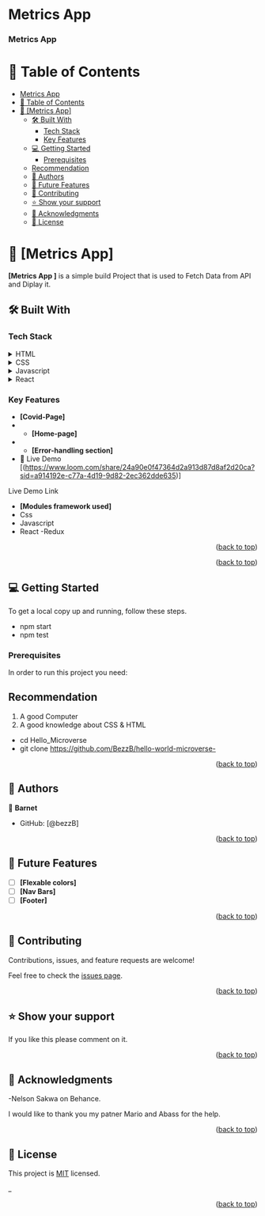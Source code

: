 # Metrics App

<a name="readme-top"></a>


<a name="readme-top"></a>


  <h3><b>Metrics App</b></h3>

</div>

<!-- TABLE OF CONTENTS -->

# 📗 Table of Contents

- [Metrics App](#metrics-app)
- [📗 Table of Contents](#-table-of-contents)
- [📖 \[Metrics App\] ](#-metrics-app-)
  - [🛠 Built With ](#-built-with-)
    - [Tech Stack ](#tech-stack-)
    - [Key Features ](#key-features-)
  - [💻 Getting Started ](#-getting-started-)
    - [Prerequisites](#prerequisites)
  - [Recommendation](#recommendation)
  - [👥 Authors ](#-authors-)
  - [🔭 Future Features ](#-future-features-)
  - [🤝 Contributing ](#-contributing-)
  - [⭐️ Show your support ](#️-show-your-support-)
  - [🙏 Acknowledgments ](#-acknowledgments-)
  - [📝 License ](#-license-)

<!-- PROJECT DESCRIPTION -->

# 📖 [Metrics App] <a name="about-project"></a>


**[Metrics App ]** is a simple build Project that is used to Fetch Data from API and Diplay it.

## 🛠 Built With <a name="built-with"></a>

### Tech Stack <a name="tech-stack"></a>


<details>
  <summary>HTML</summary>
</details>

<details>
  <summary>CSS</summary>
</details>

<details>
  <summary>Javascript</summary>
</details>

<details>
  <summary>React</summary>
</details>

<!-- Features -->

### Key Features <a name="key-features"></a>


- **[Covid-Page]**
- - **[Home-page]**
- - **[Error-handling section]**
- 
  🚀 Live Demo
[(https://www.loom.com/share/24a90e0f47364d2a913d87d8af2d20ca?sid=a914192e-c77a-4d19-9d82-2ec362dde635)]

Live Demo Link

  
- **[Modules framework used]**
- Css
- Javascript
- React
-Redux
<p align="right">(<a href="#readme-top">back to top</a>)</p>

<p align="right">(<a href="#readme-top">back to top</a>)</p>

<!-- GETTING STARTED -->

## 💻 Getting Started <a name="getting-started"></a>


To get a local copy up and running, follow these steps.

- npm start
- npm test


### Prerequisites

In order to run this project you need: 

## Recommendation
1. A good Computer
2. A good knowledge about CSS & HTML

* cd Hello_Microverse
* git clone https://github.com/BezzB/hello-world-microverse-

<p align="right">(<a href="#readme-top">back to top</a>)</p>

<!-- AUTHORS -->

## 👥 Authors <a name="authors"></a>


👤 **Barnet**

- GitHub: [@bezzB]


<p align="right">(<a href="#readme-top">back to top</a>)</p>

<!-- FUTURE FEATURES -->

## 🔭 Future Features <a name="future-features"></a>


- [ ] **[Flexable colors]**
- [ ] **[Nav Bars]**
- [ ] **[Footer]**

<p align="right">(<a href="#readme-top">back to top</a>)</p>

<!-- CONTRIBUTING -->

## 🤝 Contributing <a name="contributing"></a>

Contributions, issues, and feature requests are welcome!

Feel free to check the [issues page](../../issues/).

<p align="right">(<a href="#readme-top">back to top</a>)</p>

<!-- SUPPORT -->

## ⭐️ Show your support <a name="support"></a>


If you like this please comment on it.

<p align="right">(<a href="#readme-top">back to top</a>)</p>

<!-- ACKNOWLEDGEMENTS -->

## 🙏 Acknowledgments <a name="acknowledgements"></a>
-Nelson Sakwa on Behance.


I would like to thank you my patner Mario and Abass for the help.

<p align="right">(<a href="#readme-top">back to top</a>)</p>

<!-- LICENSE -->

## 📝 License <a name="license"></a>

This project is [MIT](./LICENSE) licensed.

_
<p align="right">(<a href="#readme-top">back to top</a>)</p>
